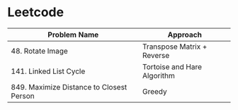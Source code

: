 # Leetcode

|Problem Name                                   |Approach                   |
|-----------------------------------------------|---------------------------|
|48. Rotate Image                               |Transpose Matrix + Reverse |
|141. Linked List Cycle                         |Tortoise and Hare Algorithm|
|849. Maximize Distance to Closest Person       |Greedy                     |